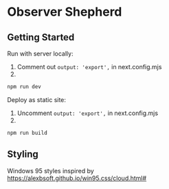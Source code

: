 # Observer Shepherd

## Getting Started

Run with server locally:
1. Comment out `output: 'export',` in next.config.mjs
2.
```bash
npm run dev
```
Deploy as static site:
1. Uncomment `output: 'export',` in next.config.mjs
2. 
```bash
npm run build
```

## Styling
Windows 95 styles inspired by https://alexbsoft.github.io/win95.css/cloud.html#